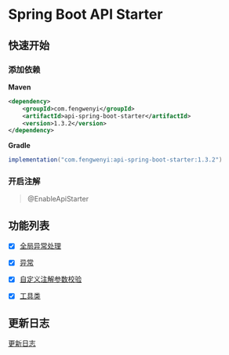 # Spring Boot API Starter

## 快速开始

### 添加依赖

**Maven**

```xml
<dependency>
    <groupId>com.fengwenyi</groupId>
    <artifactId>api-spring-boot-starter</artifactId>
    <version>1.3.2</version>
</dependency>
```

**Gradle**

```groovy
implementation("com.fengwenyi:api-spring-boot-starter:1.3.2")
```

### 开启注解

> @EnableApiStarter


## 功能列表

- [x] [全局异常处理](wiki/global-exception-handler.md)
- [x] [异常](wiki/exception.md)
- [x] [自定义注解参数校验](wiki/constraints.md)
- [x] [工具类](wiki/utils.md)


## 更新日志

[更新日志](LOG.md)

